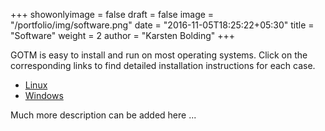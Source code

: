 +++
showonlyimage = false
draft = false
image = "/portfolio/img/software.png"
date = "2016-11-05T18:25:22+05:30"
title = "Software"
weight = 2
author = "Karsten Bolding"
+++

GOTM is easy to install and run on most operating systems. Click on the corresponding links to find detailed installation instructions for each case. 

-  [Linux](/software/linux/)
-  [Windows](/software/windows/)

<!--more-->

Much more description can be added here ...


